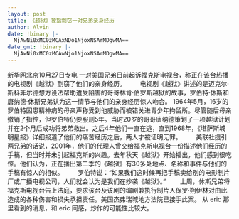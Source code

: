 ```yaml
---
layout: post
title: 《越狱》被指剽窃一对兄弟亲身经历
author: Alvin
date: !binary |-
  MjAwNi0xMC0zMCAxNDo1NjoxNSArMDgwMA==
date_gmt: !binary |-
  MjAwNi0xMC0zMCAwNjo1NjoxNSArMDgwMA==
---
```

新华网北京10月27日专电 一对美国兄弟日前起诉福克斯电视台，称正在该台热播的电视剧《越狱》剽窃了他们的亲身经历。 
　　电视剧《越狱》讲述的是迈克尔&middot;斯科菲尔德想方设法帮助遭受陷害的哥哥林肯&middot;伯罗斯越狱的故事，罗伯特&middot;休斯和唐纳德&middot;休斯兄弟认为这一情节与他们的亲身经历惊人吻合。
1964年5月，16岁的罗伯特因患精神病的母亲声称受到他威胁而被错关进青少年拘留所。尽管随后母亲撤销了指控，但罗伯特仍要服刑5年。当时20岁的哥哥唐纳德策划了一项越狱计划并在2个月后成功将弟弟救出。之后4年他们一直在逃，直到1968年，《堪萨斯城明星报》详细报道了他们的痛苦经历之后，两人才被证明无罪。 
　　美联社援引两兄弟的话说，2001年，他们的代理人曾交给福克斯电视台一份描述他们经历的手稿，但当时并未引起福克斯的兴趣。去年秋天《越狱》开始播出，他们感到很吃惊。他们认为，正在播出第二季的《越狱》有30多处地点、名称和事件与他们的手稿有惊人的相似。 
　　罗伯特说：“如果我们这时候再把手稿卖给别的电影制片厂或广播电视公司，人们就会认为是我们在抄袭《越狱》。” 
　　上周，休斯兄弟将福克斯电视台告上法庭，要求该台及该剧的编剧兼执行制片人保罗&middot;朔伊林对由此造成的各种伤害和损失承担责任。美国杰弗瑞城地方法院已接手此案。
从 eric 那里看到的消息，和 eric 同感，炒作的可能性比较大。
